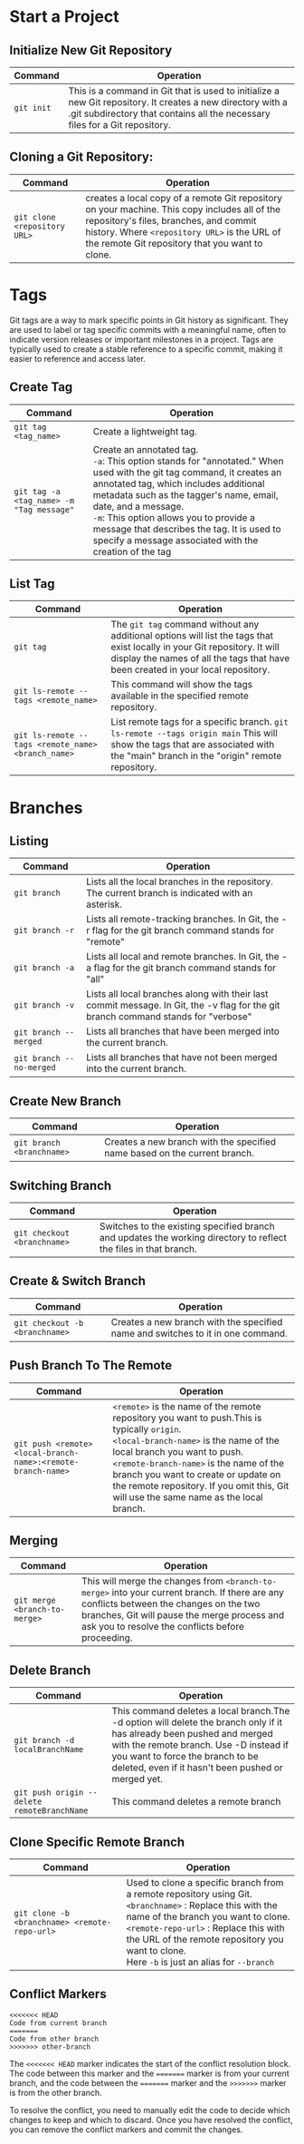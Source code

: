 # Start a Project
## Initialize New Git Repository
| Command  | Operation |
| ------------- | ------------- |
| `git init` | This is a command in Git that is used to initialize a new Git repository. It creates a new directory with a .git subdirectory that contains all the necessary files for a Git repository. |

## Cloning a Git Repository:
| Command  | Operation |
| ------------- | ------------- |
| `git clone <repository URL>` |  creates a local copy of a remote Git repository on your machine. This copy includes all of the repository's files, branches, and commit history. Where `<repository URL>` is the URL of the remote Git repository that you want to clone. |



# Tags
Git tags are a way to mark specific points in Git history as significant. They are used to label or tag specific commits with a meaningful name, often to indicate version releases or important milestones in a project. Tags are typically used to create a stable reference to a specific commit, making it easier to reference and access later.
## Create Tag
| Command  | Operation |
| ------------- | ------------- |
| `git tag <tag_name>` |  Create a lightweight tag.|
| `git tag -a <tag_name> -m "Tag message"` |  Create an annotated tag. </br> `-a`: This option stands for "annotated." When used with the git tag command, it creates an annotated tag, which includes additional metadata such as the tagger's name, email, date, and a message. </br> `-m`: This option allows you to provide a message that describes the tag. It is used to specify a message associated with the creation of the tag|
 ## List Tag
| Command  | Operation |
| ------------- | ------------- |
| `git tag` |  The `git tag` command without any additional options will list the tags that exist locally in your Git repository. It will display the names of all the tags that have been created in your local repository.|
| `git ls-remote --tags <remote_name>` |  This command will show the tags available in the specified remote repository.|
|`git ls-remote --tags <remote_name> <branch_name>`|List remote tags for a specific branch. `git ls-remote --tags origin main` This will show the tags that are associated with the "main" branch in the "origin" remote repository.|

# Branches
## Listing
| Command  | Operation |
| ------------- | ------------- |
| `git branch` |  Lists all the local branches in the repository. The current branch is indicated with an asterisk. |
| `git branch -r` |  Lists all remote-tracking branches. In Git, the -r flag for the git branch command stands for "remote" |
| `git branch -a` |  Lists all local and remote branches. In Git, the -a flag for the git branch command stands for "all" |
| `git branch -v` |  Lists all local branches along with their last commit message. In Git, the -v flag for the git branch command stands for "verbose" |
| `git branch --merged` |  Lists all branches that have been merged into the current branch. |
| `git branch --no-merged` |  Lists all branches that have not been merged into the current branch. |


## Create New Branch
| Command  | Operation |
| ------------- | ------------- |
| `git branch <branchname>` |  Creates a new branch with the specified name based on the current branch. |


## Switching Branch
| Command  | Operation |
| ------------- | ------------- |
| `git checkout <branchname>` |  Switches to the existing specified branch and updates the working directory to reflect the files in that branch.|


## Create & Switch Branch
| Command  | Operation |
| ------------- | ------------- |
| `git checkout -b <branchname>` |  Creates a new branch with the specified name and switches to it in one command.|

## Push Branch To The Remote
| Command  | Operation |
| ------------- | ------------- |
| `git push <remote> <local-branch-name>:<remote-branch-name>` | `<remote>` is the name of the remote repository you want to push.This is typically `origin`. </br> `<local-branch-name>` is the name of the local branch you want to push. </br> `<remote-branch-name>` is the name of the branch you want to create or update on the remote repository. If you omit this, Git will use the same name as the local branch.|


## Merging


| Command  | Operation |
| ------------- | ------------- |
| `git merge <branch-to-merge>` |This will merge the changes from `<branch-to-merge>` into your current branch. If there are any conflicts between the changes on the two branches, Git will pause the merge process and ask you to resolve the conflicts before proceeding.|

## Delete Branch

| Command  | Operation |
| ------------- | ------------- |
| `git branch -d localBranchName` | This command deletes a local branch.The -d option will delete the branch only if it has already been pushed and merged with the remote branch. Use -D instead if you want to force the branch to be deleted, even if it hasn't been pushed or merged yet. |
| `git push origin --delete remoteBranchName` | This command deletes a remote branch |

## Clone Specific Remote Branch

| Command  | Operation |
| ------------- | ------------- |
| `git clone -b <branchname> <remote-repo-url>` |Used to clone a specific branch from a remote repository using Git. </br> `<branchname>` : Replace this with the name of the branch you want to clone.  </br> `<remote-repo-url>` : Replace this with the URL of the remote repository you want to clone. </br> Here `-b` is just an alias for `--branch`|

 



##  Conflict Markers

```
<<<<<<< HEAD 
Code from current branch
=======
Code from other branch
>>>>>>> other-branch
```
The `<<<<<<< HEAD` marker indicates the start of the conflict resolution block. The code between this marker and the `=======` marker is from your current branch, and the code between the `=======` marker and the `>>>>>>>` marker is from the other branch.

To resolve the conflict, you need to manually edit the code to decide which changes to keep and which to discard. Once you have resolved the conflict, you can remove the conflict markers and commit the changes.
  

